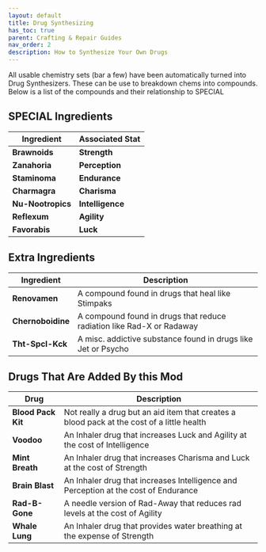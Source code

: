 ```yaml
---
layout: default
title: Drug Synthesizing
has_toc: true
parent: Crafting & Repair Guides
nav_order: 2
description: How to Synthesize Your Own Drugs
---
```


All usable chemistry sets (bar a few) have been automatically turned into Drug Synthesizers. These can be use to breakdown chems into compounds. Below is a list of the compounds and their relationship to SPECIAL

## **SPECIAL Ingredients**

|Ingredient|Associated Stat|
|--|--|
|**Brawnoids**|**Strength**|
|**Zanahoria**|**Perception**|
|**Staminoma**|**Endurance**|
|**Charmagra**|**Charisma**|
|**Nu-Nootropics**|**Intelligence**|
|**Reflexum**|**Agility**|
|**Favorabis**|**Luck**|

## **Extra Ingredients**

|Ingredient|Description|
|--|--|
|**Renovamen**|A compound found in drugs that heal like Stimpaks|
|**Chernoboidine**|A compound found in drugs that reduce radiation like Rad-X or Radaway|
|**Tht-Spcl-Kck**|A misc. addictive substance found in drugs like Jet or Psycho|

## **Drugs That Are Added By this Mod**

|Drug|Description|
|--|--|
|**Blood Pack Kit**|Not really a drug but an aid item that creates a blood pack at the cost of a little health|
|**Voodoo**|An Inhaler drug that increases Luck and Agility at the cost of Intelligence|
|**Mint Breath**|An Inhaler drug that increases Charisma and Luck at the cost of Strength|
|**Brain Blast**|An Inhaler drug that increases Intelligence and Perception at the cost of Endurance|
|**Rad-B-Gone**|A needle version of Rad-Away that reduces rad levels at the cost of Agility|
|**Whale Lung**|An Inhaler drug that provides water breathing at the expense of Strength|
